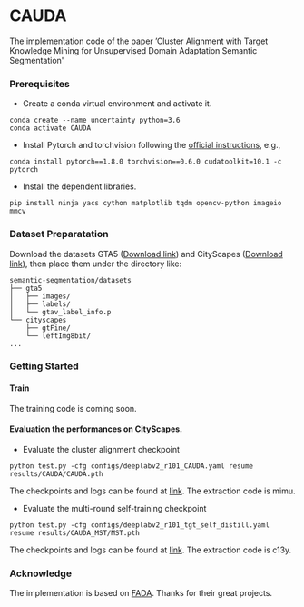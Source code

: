 # CAUDA
The implementation code of the paper ’Cluster Alignment with Target Knowledge Mining for Unsupervised Domain Adaptation Semantic Segmentation'

### Prerequisites
+ Create a conda virtual environment and activate it.
```
conda create --name uncertainty python=3.6
conda activate CAUDA
```
+ Install Pytorch and torchvision following the [official instructions](https://pytorch.org/), e.g.,
```
conda install pytorch==1.8.0 torchvision==0.6.0 cudatoolkit=10.1 -c pytorch
```
+ Install the dependent libraries.
```
pip install ninja yacs cython matplotlib tqdm opencv-python imageio mmcv
```

### Dataset Preparatation
Download the datasets GTA5 ([Download link](https://download.visinf.tu-darmstadt.de/data/from_games/)) and CityScapes ([Download link](https://www.cityscapes-dataset.com/)), then place them under the directory like:


```
semantic-segmentation/datasets
├── gta5
│   ├── images/
│   ├── labels/
│   └── gtav_label_info.p
└── cityscapes
    ├── gtFine/
    └── leftImg8bit/
...
```

### Getting Started


#### Train
The training code is coming soon.
    
#### Evaluation the performances on CityScapes.
+ Evaluate the cluster alignment checkpoint
```
python test.py -cfg configs/deeplabv2_r101_CAUDA.yaml resume results/CAUDA/CAUDA.pth
```
The checkpoints and logs can be found at [link](https://pan.baidu.com/s/1B07Wrp-FKO-4fbEPvh5XHQ).
The extraction code is mimu.

+ Evaluate the multi-round self-training checkpoint
```
python test.py -cfg configs/deeplabv2_r101_tgt_self_distill.yaml resume results/CAUDA_MST/MST.pth
```
The checkpoints and logs can be found at [link](https://pan.baidu.com/s/1DmkVj1VHHc9CO08lWrw1gg).
The extraction code is c13y.

### Acknowledge

The implementation is based on [FADA](https://github.com/JDAI-CV/FADA). Thanks for their great projects.
